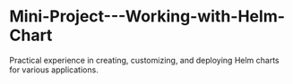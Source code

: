 # Mini-Project---Working-with-Helm-Chart
Practical experience in creating, customizing, and deploying Helm charts for various applications.
